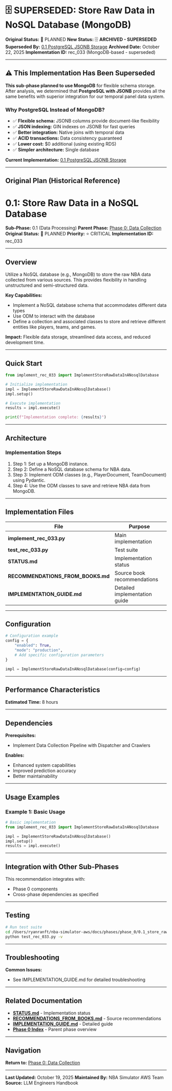 # 🗄️ SUPERSEDED: Store Raw Data in NoSQL Database (MongoDB)

**Original Status:** 🔵 PLANNED
**New Status:** 🗄️ **ARCHIVED - SUPERSEDED**
**Superseded By:** [0.1 PostgreSQL JSONB Storage](../../0.1_postgresql_jsonb_storage/README.md)
**Archived Date:** October 22, 2025
**Implementation ID:** rec_033 (MongoDB-based - superseded)

---

## ⚠️ This Implementation Has Been Superseded

**This sub-phase planned to use MongoDB** for flexible schema storage. After analysis, we determined that **PostgreSQL with JSONB** provides all the same benefits with superior integration for our temporal panel data system.

### Why PostgreSQL Instead of MongoDB?

- ✅ **Flexible schema:** JSONB columns provide document-like flexibility
- ✅ **JSON indexing:** GIN indexes on JSONB for fast queries
- ✅ **Better integration:** Native joins with temporal data
- ✅ **ACID transactions:** Data consistency guaranteed
- ✅ **Lower cost:** $0 additional (using existing RDS)
- ✅ **Simpler architecture:** Single database

**Current Implementation:** [0.1 PostgreSQL JSONB Storage](../../0.1_postgresql_jsonb_storage/README.md)

---

## Original Plan (Historical Reference)

# 0.1: Store Raw Data in a NoSQL Database

**Sub-Phase:** 0.1 (Data Processing)
**Parent Phase:** [Phase 0: Data Collection](../../../PHASE_0_INDEX.md)
**Original Status:** 🔵 PLANNED
**Priority:** ⭐ CRITICAL
**Implementation ID:** rec_033

---

## Overview

Utilize a NoSQL database (e.g., MongoDB) to store the raw NBA data collected from various sources. This provides flexibility in handling unstructured and semi-structured data.

**Key Capabilities:**
- Implement a NoSQL database schema that accommodates different data types
- Use ODM to interact with the database
- Define a collection and associated classes to store and retrieve different entities like players, teams, and games.

**Impact:**
Flexible data storage, streamlined data access, and reduced development time.

---

## Quick Start

```python
from implement_rec_033 import ImplementStoreRawDataInANosqlDatabase

# Initialize implementation
impl = ImplementStoreRawDataInANosqlDatabase()
impl.setup()

# Execute implementation
results = impl.execute()

print(f"Implementation complete: {results}")
```

---

## Architecture

### Implementation Steps

1. Step 1: Set up a MongoDB instance.
2. Step 2: Define a NoSQL database schema for NBA data.
3. Step 3: Implement ODM classes (e.g., PlayerDocument, TeamDocument) using Pydantic.
4. Step 4: Use the ODM classes to save and retrieve NBA data from MongoDB.

---

## Implementation Files

| File | Purpose |
|------|---------|
| **implement_rec_033.py** | Main implementation |
| **test_rec_033.py** | Test suite |
| **STATUS.md** | Implementation status |
| **RECOMMENDATIONS_FROM_BOOKS.md** | Source book recommendations |
| **IMPLEMENTATION_GUIDE.md** | Detailed implementation guide |

---

## Configuration

```python
# Configuration example
config = {
    "enabled": True,
    "mode": "production",
    # Add specific configuration parameters
}

impl = ImplementStoreRawDataInANosqlDatabase(config=config)
```

---

## Performance Characteristics

**Estimated Time:** 8 hours

---

## Dependencies

**Prerequisites:**
- Implement Data Collection Pipeline with Dispatcher and Crawlers

**Enables:**
- Enhanced system capabilities
- Improved prediction accuracy
- Better maintainability

---

## Usage Examples

### Example 1: Basic Usage

```python
# Basic implementation
from implement_rec_033 import ImplementStoreRawDataInANosqlDatabase

impl = ImplementStoreRawDataInANosqlDatabase()
impl.setup()
results = impl.execute()
```

---

## Integration with Other Sub-Phases

This recommendation integrates with:
- Phase 0 components
- Cross-phase dependencies as specified

---

## Testing

```bash
# Run test suite
cd /Users/ryanranft/nba-simulator-aws/docs/phases/phase_0/0.1_store_raw_data_in_a_nosql_database
python test_rec_033.py -v
```

---

## Troubleshooting

**Common Issues:**
- See IMPLEMENTATION_GUIDE.md for detailed troubleshooting

---

## Related Documentation

- **[STATUS.md](STATUS.md)** - Implementation status
- **[RECOMMENDATIONS_FROM_BOOKS.md](RECOMMENDATIONS_FROM_BOOKS.md)** - Source recommendations
- **[IMPLEMENTATION_GUIDE.md](IMPLEMENTATION_GUIDE.md)** - Detailed guide
- **[Phase 0 Index](../PHASE_0_INDEX.md)** - Parent phase overview

---

## Navigation

**Return to:** [Phase 0: Data Collection](../PHASE_0_INDEX.md)

---

**Last Updated:** October 19, 2025
**Maintained By:** NBA Simulator AWS Team
**Source:** LLM Engineers Handbook
